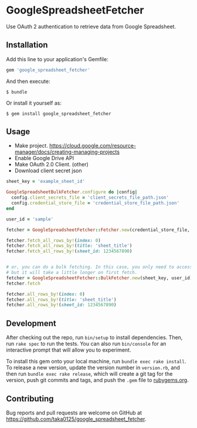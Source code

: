 # GoogleSpreadsheetFetcher

Use OAuth 2 authentication to retrieve data from Google Spreadsheet.

## Installation

Add this line to your application's Gemfile:

```ruby
gem 'google_spreadsheet_fetcher'
```

And then execute:

    $ bundle

Or install it yourself as:

    $ gem install google_spreadsheet_fetcher

## Usage

- Make project. https://cloud.google.com/resource-manager/docs/creating-managing-projects
- Enable Google Drive API
- Make OAuth 2.0 Client. (other)
- Download client secret json


```ruby
sheet_key = 'example_sheet_id'

GoogleSpreadsheetBulkFetcher.configure do |config|
  config.client_secrets_file = 'client_secrets_file_path.json'
  config.credential_store_file = 'credential_store_file_path.json'
end

user_id = 'sample'

fetcher = GoogleSpreadsheetFetcher::Fetcher.new(credential_store_file, user_id, sheet_key)

fetcher.fetch_all_rows_by!(index: 0)
fetcher.fetch_all_rows_by!(title: 'sheet_title')
fetcher.fetch_all_rows_by!(sheet_id: 1234567890)


# or, you can do a bulk fetching. In this case, you only need to access the API once,
# but it will take a little longer on first fetch.
fetcher = GoogleSpreadsheetFetcher::BulkFetcher.new(sheet_key, user_id)
fetcher.fetch

fetcher.all_rows_by!(index: 0)
fetcher.all_rows_by!(title: 'sheet_title')
fetcher.all_rows_by!(sheet_id: 1234567890)
```

## Development

After checking out the repo, run `bin/setup` to install dependencies. Then, run `rake spec` to run the tests. You can also run `bin/console` for an interactive prompt that will allow you to experiment.

To install this gem onto your local machine, run `bundle exec rake install`. To release a new version, update the version number in `version.rb`, and then run `bundle exec rake release`, which will create a git tag for the version, push git commits and tags, and push the `.gem` file to [rubygems.org](https://rubygems.org).

## Contributing

Bug reports and pull requests are welcome on GitHub at https://github.com/taka0125/google_spreadsheet_fetcher.

